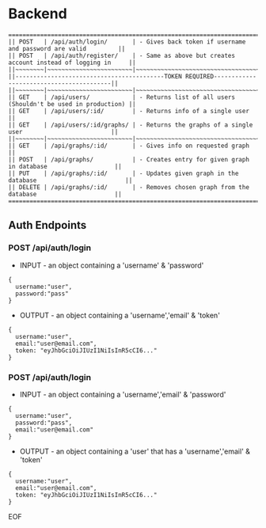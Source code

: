 # Backend
```
=====================================================================================================
|| POST   | /api/auth/login/       | - Gives back token if username and password are valid         ||
|| POST   | /api/auth/register/    | - Same as above but creates account instead of logging in     ||
||~~~~~~~~|~~~~~~~~~~~~~~~~~~~~~~~~|~~~~~~~~~~~~~~~~~~~~~~~~~~~~~~~~~~~~~~~~~~~~~~~~~~~~~~~~~~~~~~~||
||------------------------------------------TOKEN REQUIRED-----------------------------------------||
||~~~~~~~~|~~~~~~~~~~~~~~~~~~~~~~~~|~~~~~~~~~~~~~~~~~~~~~~~~~~~~~~~~~~~~~~~~~~~~~~~~~~~~~~~~~~~~~~~||
|| GET    | /api/users/            | - Returns list of all users (Shouldn't be used in production) ||
|| GET    | /api/users/:id/        | - Returns info of a single user                               ||
|| GET    | /api/users/:id/graphs/ | - Returns the graphs of a single user                         ||
||~~~~~~~~|~~~~~~~~~~~~~~~~~~~~~~~~|~~~~~~~~~~~~~~~~~~~~~~~~~~~~~~~~~~~~~~~~~~~~~~~~~~~~~~~~~~~~~~~||
|| GET    | /api/graphs/:id/       | - Gives info on requested graph                               ||
|| POST   | /api/graphs/           | - Creates entry for given graph in database                   ||
|| PUT    | /api/graphs/:id/       | - Updates given graph in the database                         ||
|| DELETE | /api/graphs/:id/       | - Removes chosen graph from the database                      ||
=====================================================================================================
```

## Auth Endpoints

### POST /api/auth/login

  - INPUT - an object containing a 'username' & 'password'
  ```
  {
    username:"user",
    password:"pass"
  }
  ```
  - OUTPUT - an object containing a 'username','email' & 'token'
  ```
  {
    username:"user",
    email:"user@email.com",
    token: "eyJhbGciOiJIUzI1NiIsInR5cCI6..."
  }
  ```
### POST /api/auth/login

  - INPUT - an object containing a 'username','email' & 'password'
  ```
  {
    username:"user",
    password:"pass",
    email:"user@email.com"
  }
  ```
  - OUTPUT - an object containing a 'user' that has a 'username','email' & 'token'
  ```
  {
    username:"user",
    email:"user@email.com",
    token: "eyJhbGciOiJIUzI1NiIsInR5cCI6..."
  }
  ```
  
  EOF
